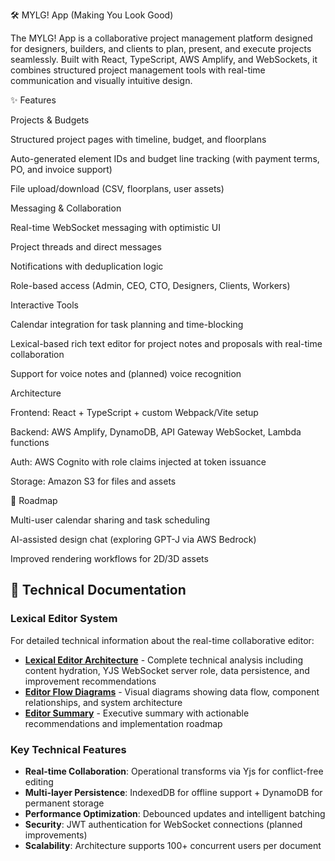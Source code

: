 🛠️ MYLG! App (Making You Look Good)

The MYLG! App is a collaborative project management platform designed for designers, builders, and clients to plan, present, and execute projects seamlessly. Built with React, TypeScript, AWS Amplify, and WebSockets, it combines structured project management tools with real-time communication and visually intuitive design.

✨ Features

Projects & Budgets

Structured project pages with timeline, budget, and floorplans

Auto-generated element IDs and budget line tracking (with payment terms, PO, and invoice support)

File upload/download (CSV, floorplans, user assets)

Messaging & Collaboration

Real-time WebSocket messaging with optimistic UI

Project threads and direct messages

Notifications with deduplication logic

Role-based access (Admin, CEO, CTO, Designers, Clients, Workers)

Interactive Tools

Calendar integration for task planning and time-blocking

Lexical-based rich text editor for project notes and proposals with real-time collaboration

Support for voice notes and (planned) voice recognition

Architecture

Frontend: React + TypeScript + custom Webpack/Vite setup

Backend: AWS Amplify, DynamoDB, API Gateway WebSocket, Lambda functions

Auth: AWS Cognito with role claims injected at token issuance

Storage: Amazon S3 for files and assets

🚀 Roadmap

Multi-user calendar sharing and task scheduling

AI-assisted design chat (exploring GPT-J via AWS Bedrock)

Improved rendering workflows for 2D/3D assets

## 📖 Technical Documentation

### Lexical Editor System
For detailed technical information about the real-time collaborative editor:

- **[Lexical Editor Architecture](./LEXICAL_EDITOR_ARCHITECTURE.md)** - Complete technical analysis including content hydration, YJS WebSocket server role, data persistence, and improvement recommendations
- **[Editor Flow Diagrams](./LEXICAL_EDITOR_DIAGRAMS.md)** - Visual diagrams showing data flow, component relationships, and system architecture
- **[Editor Summary](./LEXICAL_EDITOR_SUMMARY.md)** - Executive summary with actionable recommendations and implementation roadmap

### Key Technical Features
- **Real-time Collaboration**: Operational transforms via Yjs for conflict-free editing
- **Multi-layer Persistence**: IndexedDB for offline support + DynamoDB for permanent storage  
- **Performance Optimization**: Debounced updates and intelligent batching
- **Security**: JWT authentication for WebSocket connections (planned improvements)
- **Scalability**: Architecture supports 100+ concurrent users per document